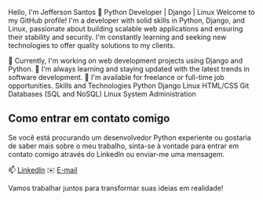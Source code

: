 Hello, I'm Jefferson Santos 👋
Python Developer | Django | Linux
Welcome to my GitHub profile! I'm a developer with solid skills in Python, Django, and Linux, passionate about building scalable web applications and ensuring their stability and security. I'm constantly learning and seeking new technologies to offer quality solutions to my clients.

🔭 Currently, I'm working on web development projects using Django and Python.
🌱 I'm always learning and staying updated with the latest trends in software development.
💼 I'm available for freelance or full-time job opportunities.
Skills and Technologies
Python
Django
Linux
HTML/CSS
Git
Databases (SQL and NoSQL)
Linux System Administration

## Como entrar em contato comigo

Se você está procurando um desenvolvedor Python experiente ou gostaria de saber mais sobre o meu trabalho, sinta-se à vontade para entrar em contato comigo através do LinkedIn ou enviar-me uma mensagem.

📫 [LinkedIn](https://www.linkedin.com/in/jeffersonssantos92/)
✉️ [E-mail](mailto:seuemail@gmail.com)

Vamos trabalhar juntos para transformar suas ideias em realidade!


